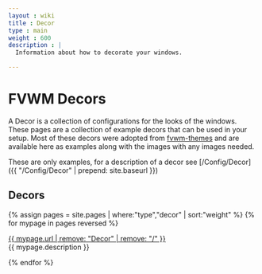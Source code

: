 ```yaml
---
layout : wiki
title : Decor
type : main
weight : 600
description : |
  Information about how to decorate your windows.

---
```

# FVWM Decors

A Decor is a collection of configurations for the looks of the windows.
These pages are a collection of example decors that can be used in your
setup. Most of these decors were adopted from
[fvwm-themes](http://fvwm-themes.sourceforge.net) and are available here
as examples along with the images with any images needed.

These are only examples, for a description of a decor see
[/Config/Decor]({{ "/Config/Decor" | prepend: site.baseurl }})

## Decors

{% assign pages = site.pages | where:"type","decor" | sort:"weight" %}
{% for mypage in pages reversed %}
  <p class="title-indent">
  <a href="{{ mypage.url | prepend: site.baseurl }}">
  {{ mypage.url | remove: "Decor" | remove: "/" }}</a><br>
  {{ mypage.description }}
  </p>
{% endfor %}
